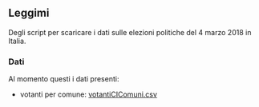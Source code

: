 ## Leggimi

Degli script per scaricare i dati sulle elezioni politiche del 4 marzo 2018 in Italia.

### Dati

Al momento questi i dati presenti:

- votanti per comune: [votantiCIComuni.csv](./votantiCIComuni.csv)